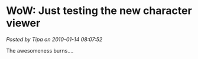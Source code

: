 # WoW: Just testing the new character viewer

*Posted by Tipa on 2010-01-14 08:07:52*

The awesomeness burns....



